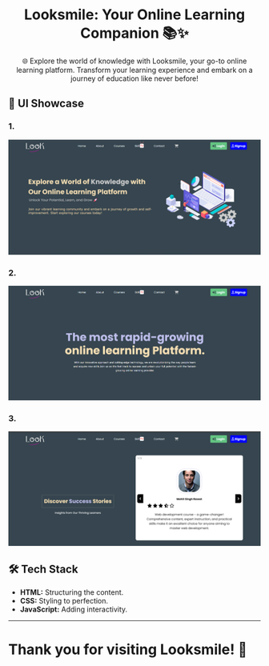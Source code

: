 <div align="center">

# Looksmile: Your Online Learning Companion 📚✨

🌐 Explore the world of knowledge with Looksmile, your go-to online learning platform. Transform your learning experience and embark on a journey of education like never before!

</div>

## 🎨 UI Showcase

### 1.
![Alt text](image.png)
### 2.
![Alt text](image-2.png)
### 3.
![Alt text](image-1.png)

## 🛠️ Tech Stack

- **HTML:** Structuring the content.
- **CSS:** Styling to perfection.
- **JavaScript:** Adding interactivity.

---

# Thank you for visiting Looksmile! 🌟
